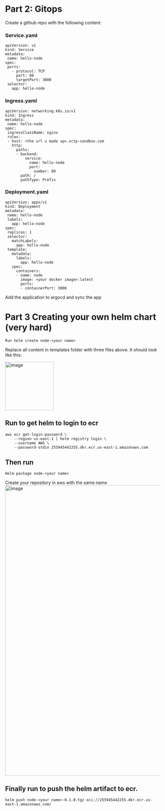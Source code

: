 # Part 2: Gitops
Create a github repo with the following content:

### Service.yaml
```
apiVersion: v1
kind: Service
metadata:
 name: hello-node
spec:
 ports:
   - protocol: TCP
     port: 80
     targetPort: 3000
 selector:
   app: hello-node
```


### Ingress.yaml
```
apiVersion: networking.k8s.io/v1
kind: Ingress
metadata:
 name: hello-node
spec:
 ingressClassName: nginx
 rules:
 - host: <the url u made up>.sctp-sandbox.com
   http:
     paths:
     - backend:
         service:
           name: hello-node
           port:
             number: 80
       path: /
       pathType: Prefix
```

### Deployment.yaml
```
apiVersion: apps/v1
kind: Deployment
metadata:
 name: hello-node
 labels:
   app: hello-node
spec:
 replicas: 1
 selector:
   matchLabels:
     app: hello-node
 template:
   metadata:
     labels:
       app: hello-node
   spec:
     containers:
     - name: node
       image: <your docker image>:latest
       ports:
       - containerPort: 3000
```
Add the application to argocd and sync the app


# Part 3 Creating your own helm chart (very hard)
```
Run helm create node-<your name>
```
Replace all content in templates folder with three files above. It should look like this:

<img width="158" alt="image" src="https://github.com/Reyarp85/node-zhiyong/assets/150350335/5ce90c03-a000-4219-af22-48943713621b">


## Run to get helm to login to ecr
```
aws ecr get-login-password \
    --region us-east-1 | helm registry login \
    --username AWS \
    --password-stdin 255945442255.dkr.ecr.us-east-1.amazonaws.com
```
## Then run
```
Helm package node-<your name>
```

Create your repository in aws with the same name
<img width="947" alt="image" src="https://github.com/Reyarp85/node-zhiyong/assets/150350335/058663a7-9464-4d2a-a315-764260882db4">


## Finally run to push the helm artifact to ecr.
```​​
helm push node-<your name>-0.1.0.tgz oci://255945442255.dkr.ecr.us-east-1.amazonaws.com/
```
